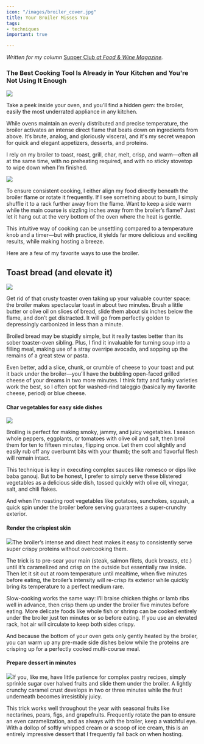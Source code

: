 ```yaml
---
icon: "/images/broiler_cover.jpg"
title: Your Broiler Misses You
tags:
- techniques
important: true

---
```

_Written for my column_ [Supper Club _at Food & Wine Magazine_](https://www.foodandwine.com/cooking-techniques/broiling-tips-technique-supper-club)_._

### The Best Cooking Tool Is Already in Your Kitchen and You're Not Using It Enough

![](https://cdn-image.foodandwine.com/sites/default/files/1570133065/jonah-reider-broiled-figs-dessert-FT-BLOG1019.jpg)

Take a peek inside your oven, and you’ll find a hidden gem: the broiler, easily the most underrated appliance in any kitchen.

While ovens maintain an evenly distributed and precise temperature, the broiler activates an intense direct flame that beats down on ingredients from above. It’s brute, analog, and gloriously visceral, and it's my secret weapon for quick and elegant appetizers, desserts, and proteins.

I rely on my broiler to toast, roast, grill, char, melt, crisp, and warm—often all at the same time, with no preheating required, and with no sticky stovetop to wipe down when I’m finished.

![](https://cdn-image.foodandwine.com/sites/default/files/1570133065/jonah-reider-broiler-vegetables-FT-BLOG1019.jpg)

To ensure consistent cooking, I either align my food directly beneath the broiler flame or rotate it frequently. If I see something about to burn, I simply shuffle it to a rack further away from the flame. Want to keep a side warm while the main course is sizzling inches away from the broiler’s flame? Just let it hang out at the very bottom of the oven where the heat is gentle.

This intuitive way of cooking can be unsettling compared to a temperature knob and a timer—but with practice, it yields far more delicious and exciting results, while making hosting a breeze.

Here are a few of my favorite ways to use the broiler.

## **Toast bread (and elevate it)**

![](https://cdn-image.foodandwine.com/sites/default/files/1570133065/jonah-reider-broiled-toast-FT-BLOG1019.jpg)

Get rid of that crusty toaster oven taking up your valuable counter space: the broiler makes spectacular toast in about two minutes. Brush a little butter or olive oil on slices of bread, slide them about six inches below the flame, and don’t get distracted. It will go from perfectly golden to depressingly carbonized in less than a minute.

Broiled bread may be stupidly simple, but it really tastes better than its sober toaster-oven sibling. Plus, I find it invaluable for turning soup into a filling meal, making use of a stray overripe avocado, and sopping up the remains of a great stew or pasta.

Even better, add a slice, chunk, or crumble of cheese to your toast and put it back under the broiler—you’ll have the bubbling open-faced grilled cheese of your dreams in two more minutes. I think fatty and funky varieties work the best, so I often opt for washed-rind taleggio (basically my favorite cheese, period) or blue cheese.

#### Char vegetables for easy side dishes

![](https://cdn-image.foodandwine.com/sites/default/files/1570133065/jonah-reider-broiler-vegetables-FT-BLOG1019-2.jpg)

Broiling is perfect for making smoky, jammy, and juicy vegetables. I season whole peppers, eggplants, or tomatoes with olive oil and salt, then broil them for ten to fifteen minutes, flipping once. Let them cool slightly and easily rub off any overburnt bits with your thumb; the soft and flavorful flesh will remain intact.

This technique is key in executing complex sauces like romesco or dips like baba ganouj. But to be honest, I prefer to simply serve these blistered vegetables as a delicious side dish, tossed quickly with olive oil, vinegar, salt, and chili flakes.

And when I’m roasting root vegetables like potatoes, sunchokes, squash, a quick spin under the broiler before serving guarantees a super-crunchy exterior.

#### Render the crispiest skin

![](https://cdn-image.foodandwine.com/sites/default/files/1570133065/jonah-reider-broiled-fish-FT-BLOG1019.jpg)The broiler’s intense and direct heat makes it easy to consistently serve super crispy proteins without overcooking them.

The trick is to pre-sear your main (steak, salmon filets, duck breasts, etc.) until it’s caramelized and crisp on the outside but essentially raw inside. Then let it sit out at room temperature until mealtime, when five minutes before eating, the broiler’s intensity will re-crisp its exterior while quickly bring its temperature to a perfect medium rare.

Slow-cooking works the same way: I’ll braise chicken thighs or lamb ribs well in advance, then crisp them up under the broiler five minutes before eating. More delicate foods like whole fish or shrimp can be cooked entirely under the broiler just ten minutes or so before eating. If you use an elevated rack, hot air will circulate to keep both sides crispy.

And because the bottom of your oven gets only gently heated by the broiler, you can warm up any pre-made side dishes below while the proteins are crisping up for a perfectly cooked multi-course meal.

#### Prepare dessert in minutes

![](https://cdn-image.foodandwine.com/sites/default/files/1570133065/jonah-reider-broiled-figs-dessert-FT-BLOG1019.jpg)If you, like me, have little patience for complex pastry recipes, simply sprinkle sugar over halved fruits and slide them under the broiler. A lightly crunchy caramel crust develops in two or three minutes while the fruit underneath becomes irresistibly juicy.

This trick works well throughout the year with seasonal fruits like nectarines, pears, figs, and grapefruits. Frequently rotate the pan to ensure an even caramelization, and as always with the broiler, keep a watchful eye. With a dollop of softly whipped cream or a scoop of ice cream, this is an entirely impressive dessert that I frequently fall back on when hosting.